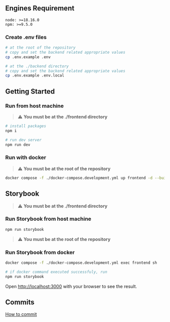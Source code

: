 ## Engines Requirement

`node: >=18.16.0`  
`npm: >=9.5.0`

### Create .env files

```bash
# at the root of the repository
# copy and set the backend related appropriate values
cp .env.example .env

# at the ./backend directory
# copy and set the backend related appropriate values
cp .env.example .env.local
```

## Getting Started

### Run from host machine

> :warning: **You must be at the ./frontend directory**

```bash
# install packages
npm i

# run dev server
npm run dev
```

### Run with docker

> :warning: **You must be at the root of the repository**

```bash
docker compose -f ./docker-compose.development.yml up frontend -d --build
```

## Storybook

> :warning: **You must be at the ./frontend directory**

### Run Storybook from host machine

```bash
npm run storybook
```

> :warning: **You must be at the root of the repository**

### Run Storybook from docker

```bash
docker compose -f ./docker-compose.development.yml exec frontend sh

# if docker command executed successfuly, run
npm run storybook
```

Open [http://localhost:3000](http://localhost:3000) with your browser to see the result.

## Commits

[How to commit](https://github.com/conventional-changelog/commitlint/#what-is-commitlint)
